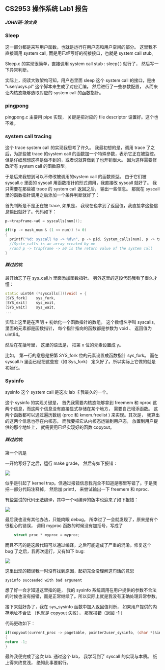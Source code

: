 ## CS2953 操作系统 Lab1 报告

##### JOHN班-涂文良

### Sleep

这一部分都是来写用户函数，也就是运行在用户态和用户空间的部分。 这里我不直接调用 system call, 而是用已经写好的衔接接口，也就是 system call stub。

Sleep.c 的实现很简单，直接调用 system call stub : sleep( ) 就行了， 然后写一下异常判断。

实际上，阅读大致架构可知，用户态里面 sleep 这个 system call 的接口，是由 "user/usys.pl" 这个脚本来生成了对应汇编， 然后进行了一些参数配置， 从而来让内核态能够选取对应的 system call 的函数指针。

### pingpong

pingpong.c 主要用 pipe 实现， 关键是把对应的 file descriptor 设置好。这个也不难。

### system call tracing

这个 trace system call 的实现我思考了许久。 我最初想的是，调用 trace 了之后，为那些被 trace 的system call 的函数加一个特殊参数，表示它正在被监控。 但是仔细想想这样是做不到的，或者说就算做到了也开销很大。 因为这样需要修改所有 system call 的函数原型。

于是后来我想到可以不修改被调用的system call 的函数原型。 由于它们被 syscall.c 里面的 syscall 用函数指针的形式调用，我直接改 syscall 就好了。 我只需要在那些被 trace 的 system call 返回之后， 输出一些信息。 那就在 syscall 里的函数指针调用之后添加一个条件判断就好了：

首先判断是不是正在被 trace, 如果是， 我现在也拿到了返回值，我直接拿这些信息输出就好了。代码如下：


```cpp
p->trapframe->a0 = syscalls[num]();

if((p -> mask_num & (1 << num)) != 0)
{
  printf("%d: syscall %s -> %d\n", p -> pid, System_calls[num], p -> trapframe -> a0);
  //Syste_calls is an array created by me
  //and p -> trapframe -> a0 is the return value of the system call
}
```

##### 踩过的坑

最开始忘了在 sys_call.h 里面添加函数指针。 另外这里的这段代码我看了很久才懂：

```cpp
static uint64 (*syscalls[])(void) = {
[SYS_fork]    sys_fork,
[SYS_exit]    sys_exit,
[SYS_wait]    sys_wait,
...
```
实际上这里是在声明 + 初始化一个函数指针的数组。 这个数组名字叫 syscalls, 里面的元素都是函数指针， 每个指针指向的函数都是参数为 void 、 返回值为 uint64。

然后在花括号里， 这里的语法是， 把第 x 位的元素设置成 y。

比如， 第一行的意思是把第 SYS_fork 位的元素设置成函数指针 sys_fork。 而在 syscall.h 里面已经把这些宏（如 Sys_fork） 定义好了。所以实际上它做的就是初始化。


### Sysinfo

sysinfo 这个 system call 是这次 lab 卡我最久的一个。

这个 sysinfo 的实现关键是， 首先我需要内核态能够拿到 freemem 和 nproc 这两个信息，而这两个信息没有直接显式存储在某个地方， 需要自己增添函数。 这两个函数都可以通过遍历数组 (proc 和 kmem.freelist ) 来实现。其次是， 我算出的这两个信息也存在内核态， 而我要把它从内核态运输到用户态， 放置到用户提供的那个地址上， 就需要用已经实现好的函数 copyout。

##### 踩过的坑

第一个坑是

一开始写好了之后，运行 make grade， 然后有如下报错：

![](https://notes.sjtu.edu.cn/uploads/upload_0c66cd99fe25c7ea41d3f4893f872bc7.png)

似乎是引起了 kernel trap。但通过报错信息我完全不知道是哪里写错了。于是我把一部分代码注释掉， 然后加 printf， 来尝试输出一下 freemem 和 nproc.

有些尝试的代码无法编译，其中一个可编译的版本也迎来了如下报错：

![](https://notes.sjtu.edu.cn/uploads/upload_eb8233cdcb1d94337fbaa1ec4aa94d99.png)

最后我也没有其他办法，只能肉眼 debug。 所幸过了一会就发现了，原来是有个很粗心的错误， 调用 myproc 函数的时候没有加括号，写成了 

```cpp
    struct proc * myproc = myproc;
```

而且不巧的是这段代码可以通过编译，之后可能造成了严重的混淆。修复这个 bug 了之后，我再次运行，又有如下 bug:

![](https://notes.sjtu.edu.cn/uploads/upload_57664cccc01cdb450ca07e061e6a8b7c.png)

这里出现的错误我一时没有找到原因，起初完全没理解这句话的意思

    sysinfo succeeded with bad argument
    
想了好一会才知道这里指的是， 我的 sysinfo 系统调用在用户提供的参数不合法的时候也没有报错，而是正常继续了。所以实际上就是我没有正确处理异常参数。

接下来就好办了，我在 sys_sysinfo 函数中加入返回值判断， 如果用户提供的内存地址不合法 （也就是 copyout 失败）， 那就报错（返回 -1 ）

代码更改如下：

``` cpp
if(copyout(current_proc -> pagetable, pointer2user_sysinfo, (char *)&info, sizeof(info)) < 0)
{
return -1;
}
```

最终我便完成了这次 lab. 通过这个 lab， 我学习到了 syscall 的实现与本质。 纸上得来终觉浅， 绝知此事要躬行。